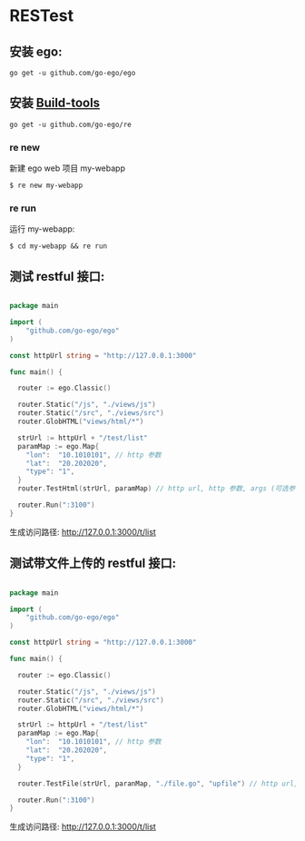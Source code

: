 # RESTest

## 安装 ego:
```
go get -u github.com/go-ego/ego  
```

## 安装 [Build-tools](https://github.com/go-ego/re)
```
go get -u github.com/go-ego/re 
```
### re new 

新建 ego web 项目 my-webapp

```
$ re new my-webapp
```

### re run

运行 my-webapp:
```
$ cd my-webapp && re run
```

## 测试 restful 接口:
```Go

package main

import (
	"github.com/go-ego/ego"
)

const httpUrl string = "http://127.0.0.1:3000"

func main() {

  router := ego.Classic()

  router.Static("/js", "./views/js")
  router.Static("/src", "./views/src")
  router.GlobHTML("views/html/*")

  strUrl := httpUrl + "/test/list"
  paramMap := ego.Map{
    "lon":  "10.1010101", // http 参数
    "lat":  "20.202020",
    "type": "1",
  }
  router.TestHtml(strUrl, paramMap) // http url, http 参数, args (可选参数): 默认为 "data"

  router.Run(":3100")
}

```
生成访问路径: http://127.0.0.1:3000/t/list

## 测试带文件上传的 restful 接口:
```Go

package main

import (
	"github.com/go-ego/ego"
)

const httpUrl string = "http://127.0.0.1:3000"

func main() {

  router := ego.Classic()

  router.Static("/js", "./views/js")
  router.Static("/src", "./views/src")
  router.GlobHTML("views/html/*")

  strUrl := httpUrl + "/test/list"
  paramMap := ego.Map{
    "lon":  "10.1010101", // http 参数
    "lat":  "20.202020", 
    "type": "1",
  }

  router.TestFile(strUrl, paranMap, "./file.go", "upfile") // http url, http 参数, 文件路径, 上传文件参数

  router.Run(":3100")
}

```
生成访问路径: http://127.0.0.1:3000/t/list